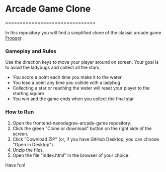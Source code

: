 # Arcade Game Clone
===============================

In this repository you will find a simplified clone of the classic arcade game [Frogger](https://en.wikipedia.org/wiki/Frogger).

### Gameplay and Rules

Use the direction keys to move your player around on screen. Your goal is to avoid the ladybugs and collect all the stars.

- You score a point each time you make it to the water
- You lose a point any time you collide with a ladybug
- Collecting a star or reaching the water will reset your player to the starting square
- You win and the game ends when you collect the final star

### How to Run

1. Open the frontend-nanodegree-arcade-game repository.
2. Click the green "Clone or download" button on the right side of the screen.
3. Click "Download ZIP" (or, if you have GitHub Desktop, you can choose "Open in Desktop").
4. Unzip the files.
5. Open the file "index.html" in the browser of your choice.

Have fun!